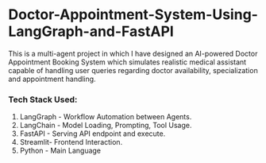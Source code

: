 # Doctor-Appointment-System-Using-LangGraph-and-FastAPI
This is a multi-agent project in which I have designed an AI-powered Doctor Appointment Booking System which simulates realistic medical assistant capable of handling user queries regarding doctor availability, specialization and appointment handling.

### Tech Stack Used:
1. LangGraph - Workflow Automation between Agents.
2. LangChain - Model Loading, Prompting, Tool Usage.
3. FastAPI - Serving API endpoint and execute.
4. Streamlit- Frontend Interaction.
5. Python - Main Language